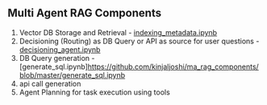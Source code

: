 ## Multi Agent RAG Components

1. Vector DB Storage and Retrieval - [indexing_metadata.ipynb](https://github.com/kinjaljoshi/ma_rag_components/blob/master/indexing_metadata.ipynb)
2. Decisioning (Routing) as DB Query or API as source for user questions - [decisioning_agent.ipynb](https://github.com/kinjaljoshi/ma_rag_components/blob/master/decisioning_agent.ipynb)
3. DB Query generation - [generate_sql.ipynb]https://github.com/kinjaljoshi/ma_rag_components/blob/master/generate_sql.ipynb
4. api call generation
5. Agent Planning for task execution using tools
